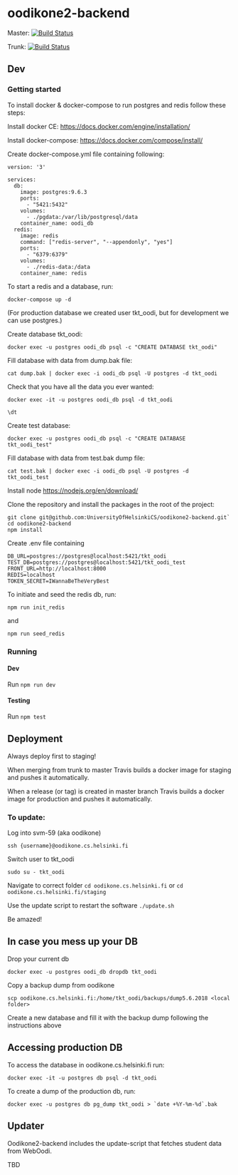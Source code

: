 # oodikone2-backend
Master:
[![Build Status](https://travis-ci.org/UniversityOfHelsinkiCS/oodikone2-backend.svg?branch=master)](https://travis-ci.org/UniversityOfHelsinkiCS/oodikone2-backend)

Trunk:
[![Build Status](https://travis-ci.org/UniversityOfHelsinkiCS/oodikone2-backend.svg?branch=trunk)](https://travis-ci.org/UniversityOfHelsinkiCS/oodikone2-backend)

## Dev

### Getting started

To install docker & docker-compose to run postgres and redis follow these steps:

Install docker CE: https://docs.docker.com/engine/installation/ 

Install docker-compose: https://docs.docker.com/compose/install/

Create docker-compose.yml file containing following:

```
version: '3'

services:
  db:
    image: postgres:9.6.3
    ports:
      - "5421:5432"
    volumes:
      - ./pgdata:/var/lib/postgresql/data
    container_name: oodi_db
  redis:
    image: redis
    command: ["redis-server", "--appendonly", "yes"]
    ports:
      - "6379:6379"
    volumes:
      - ./redis-data:/data
    container_name: redis

```

To start a redis and a database, run:

```docker-compose up -d```

(For production database we created user tkt_oodi, but for development we can use postgres.)

Create database tkt_oodi:

`docker exec -u postgres oodi_db psql -c "CREATE DATABASE tkt_oodi"`

Fill database with data from dump.bak file: 

`cat dump.bak | docker exec -i oodi_db psql -U postgres -d tkt_oodi`

Check that you have all the data you ever wanted:

`docker exec -it -u postgres oodi_db psql -d tkt_oodi`

`\dt`

Create test database:

`docker exec -u postgres oodi_db psql -c "CREATE DATABASE tkt_oodi_test"`

Fill database with data from test.bak dump file: 

`cat test.bak | docker exec -i oodi_db psql -U postgres -d tkt_oodi_test`

Install node
https://nodejs.org/en/download/

Clone the repository and install the packages in the root of the project:

```
git clone git@github.com:UniversityOfHelsinkiCS/oodikone2-backend.git`
cd oodikone2-backend
npm install
```

Create .env file containing
```
DB_URL=postgres://postgres@localhost:5421/tkt_oodi
TEST_DB=postgres://postgres@localhost:5421/tkt_oodi_test
FRONT_URL=http://localhost:8000
REDIS=localhost
TOKEN_SECRET=IWannaBeTheVeryBest
```

To initiate and seed the redis db, run: 

`npm run init_redis`

and

`npm run seed_redis`

### Running 

#### Dev

Run `npm run dev`

#### Testing

Run `npm test`

## Deployment

Always deploy first to staging! 

When merging from trunk to master Travis builds a docker image for staging and pushes it automatically.

When a release (or tag) is created in master branch Travis builds a docker image for production and pushes it automatically.

### To update: 

Log into svm-59 (aka oodikone)

`ssh {username}@oodikone.cs.helsinki.fi`

Switch user to tkt_oodi

`sudo su - tkt_oodi`

Navigate to correct folder
`cd oodikone.cs.helsinki.fi` or `cd oodikone.cs.helsinki.fi/staging`

Use the update script to restart the software
`./update.sh`

Be amazed!

## In case you mess up your DB

Drop your current db

`docker exec -u postgres oodi_db dropdb tkt_oodi`

Copy a backup dump from oodikone

`scp oodikone.cs.helsinki.fi:/home/tkt_oodi/backups/dump5.6.2018 <local folder>`

Create a new database and fill it with the backup dump following the instructions above



## Accessing production DB

To access the database in oodikone.cs.helsinki.fi run: 

`docker exec -it -u postgres db psql -d tkt_oodi`

To create a dump of the production db, run: 

``docker exec -u postgres db pg_dump tkt_oodi > `date +%Y-%m-%d`.bak``

## Updater

Oodikone2-backend includes the update-script that fetches student data from WebOodi. 

TBD
